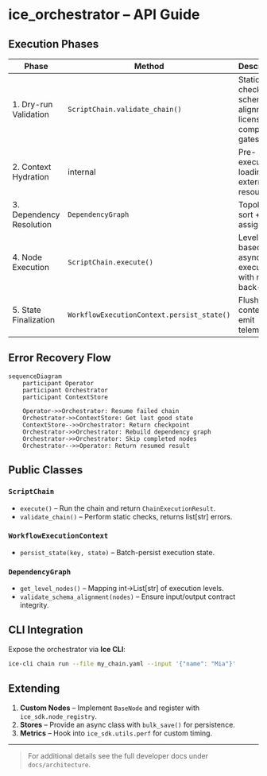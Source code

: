 # ice_orchestrator – API Guide

## Execution Phases

| Phase | Method | Description |
|-------|--------|-------------|
| 1. Dry-run Validation | `ScriptChain.validate_chain()` | Static checks – schema alignment, license & compliance gates |
| 2. Context Hydration  | internal | Pre-execution loading of external resources |
| 3. Dependency Resolution | `DependencyGraph` | Topological sort + level assignment |
| 4. Node Execution | `ScriptChain.execute()` | Level-based async execution with retry & back-off |
| 5. State Finalization | `WorkflowExecutionContext.persist_state()` | Flush context & emit telemetry |

## Error Recovery Flow

```mermaid
sequenceDiagram
    participant Operator
    participant Orchestrator
    participant ContextStore

    Operator->>Orchestrator: Resume failed chain
    Orchestrator->>ContextStore: Get last good state
    ContextStore-->>Orchestrator: Return checkpoint
    Orchestrator->>Orchestrator: Rebuild dependency graph
    Orchestrator->>Orchestrator: Skip completed nodes
    Orchestrator-->>Operator: Return resumed result
```

## Public Classes

### `ScriptChain`
* `execute()` – Run the chain and return `ChainExecutionResult`.
* `validate_chain()` – Perform static checks, returns list[str] errors.

### `WorkflowExecutionContext`
* `persist_state(key, state)` – Batch-persist execution state.

### `DependencyGraph`
* `get_level_nodes()` – Mapping int→List[str] of execution levels.
* `validate_schema_alignment(nodes)` – Ensure input/output contract integrity.

## CLI Integration

Expose the orchestrator via **Ice CLI**:

```bash
ice-cli chain run --file my_chain.yaml --input '{"name": "Mia"}'
```

## Extending

1. **Custom Nodes** – Implement `BaseNode` and register with `ice_sdk.node_registry`.
2. **Stores** – Provide an async class with `bulk_save()` for persistence.
3. **Metrics** – Hook into `ice_sdk.utils.perf` for custom timing.

---
> For additional details see the full developer docs under `docs/architecture`. 
